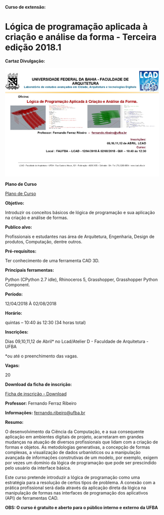 

**Curso de extensão:**

**Lógica de programação aplicada à criação e análise da forma - Terceira edição 2018.1**
============================================================================================
**Cartaz Divulgação:**

![cartaz](Cartaz_LPACAF_2018-1.jpg)


**Plano de Curso**

[Plano de Curso](https://255ribeiro.github.io/LPACAF/)


**Objetivo:**

Introduzir os conceitos básicos de lógica de programação e sua aplicação na criação e análise de formas.

**Publico alvo:**

Profissionais e estudantes nas área de Arquitetura, Engenharia, Design de produtos, Computação, dentre outros.

**Pré-requisitos:**

Ter conhecimento de uma ferramenta CAD 3D.

**Principais ferramentas:**

Python (CPython 2.7 idle), Rhinoceros 5, Grasshopper, Grasshopper Python Component.

**Período:**

12/04/2018 À 02/08/2018

**Horário:**

quintas  – 10:40 ás 12:30 (34 horas total)

**Inscrições:**

Dias 09,10,11,12 de Abril* no Lcad/Atelier D - Faculdade de Arquitetura - UFBA

*ou até o preenchimento das vagas.

**Vagas:**

20

**Download da ficha de inscrição:**

<a href="LPACAF_inscricao_2018_1.doc" download> Ficha de inscrição - Download</a>



**Professor:**
Fernando Ferraz Ribeiro

**Informações:**
fernando.ribeiro@ufba.br

**Resumo:**

O desenvolvimento da Ciência da Computação, e a sua consequente aplicação em ambientes digitais de projeto, acarretaram em grandes mudanças na atuação de diversos profissionais que lidam com a criação de formas e objetos. As metodologias generativas, a concepção de formas complexas, a visualização de dados urbanísticos ou a manipulação avançada de informações construtivas de um modelo, por exemplo, exigem por vezes um domínio da lógica de programação que pode ser prescindido pelo usuário da interface básica.

Este curso pretende introduzir a lógica de programação como uma estratégia para a resolução de certos tipos de problema. A conexão com a prática profissional será dada através da aplicação direta da lógica na manipulação de formas nas interfaces de programação dos aplicativos (API) de ferramentas CAD.

**OBS: O curso é gratuito e aberto para o público interno e externo da UFBA**
